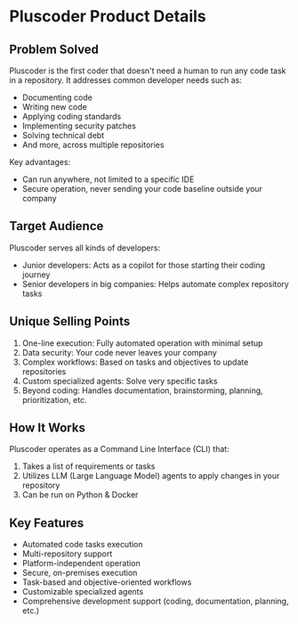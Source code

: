# Pluscoder Product Details

## Problem Solved
Pluscoder is the first coder that doesn't need a human to run any code task in a repository. It addresses common developer needs such as:
- Documenting code
- Writing new code
- Applying coding standards
- Implementing security patches
- Solving technical debt
- And more, across multiple repositories

Key advantages:
- Can run anywhere, not limited to a specific IDE
- Secure operation, never sending your code baseline outside your company

## Target Audience
Pluscoder serves all kinds of developers:
- Junior developers: Acts as a copilot for those starting their coding journey
- Senior developers in big companies: Helps automate complex repository tasks

## Unique Selling Points
1. One-line execution: Fully automated operation with minimal setup
2. Data security: Your code never leaves your company
3. Complex workflows: Based on tasks and objectives to update repositories
4. Custom specialized agents: Solve very specific tasks
5. Beyond coding: Handles documentation, brainstorming, planning, prioritization, etc.

## How It Works
Pluscoder operates as a Command Line Interface (CLI) that:
1. Takes a list of requirements or tasks
2. Utilizes LLM (Large Language Model) agents to apply changes in your repository
3. Can be run on Python & Docker

## Key Features
- Automated code tasks execution
- Multi-repository support
- Platform-independent operation
- Secure, on-premises execution
- Task-based and objective-oriented workflows
- Customizable specialized agents
- Comprehensive development support (coding, documentation, planning, etc.)